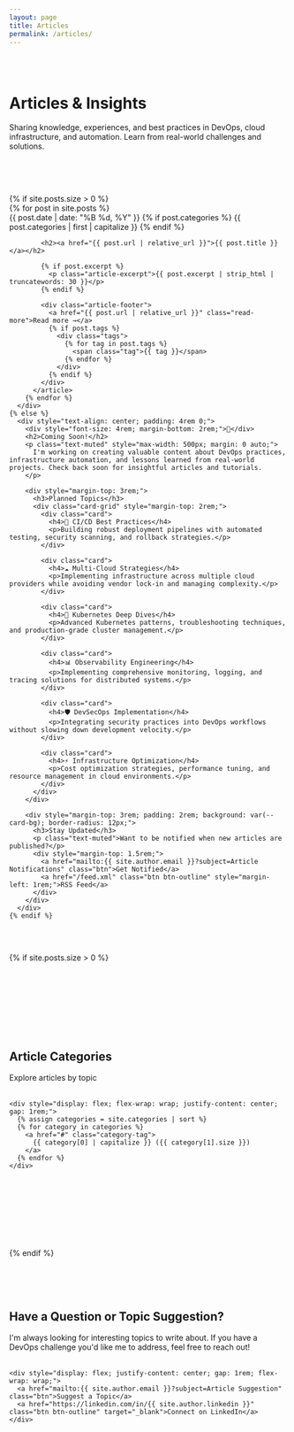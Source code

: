 ```yaml
---
layout: page
title: Articles
permalink: /articles/
---
```


<div class="hero" style="padding: 2rem 0;">
  <div class="wrapper">
    <h1>Articles & Insights</h1>
    <p class="hero-subtitle">Sharing knowledge, experiences, and best practices in DevOps, cloud infrastructure, and automation. Learn from real-world challenges and solutions.</p>
  </div>
</div>

<section style="padding: 2rem 0;">
  <div class="wrapper">
    {% if site.posts.size > 0 %}
      <div class="articles-grid">
        {% for post in site.posts %}
          <article class="card article-card">
            <div class="article-meta">
              <time datetime="{{ post.date | date_to_xmlschema }}">{{ post.date | date: "%B %d, %Y" }}</time>
              {% if post.categories %}
                <span class="category">{{ post.categories | first | capitalize }}</span>
              {% endif %}
            </div>
            
            <h2><a href="{{ post.url | relative_url }}">{{ post.title }}</a></h2>
            
            {% if post.excerpt %}
              <p class="article-excerpt">{{ post.excerpt | strip_html | truncatewords: 30 }}</p>
            {% endif %}
            
            <div class="article-footer">
              <a href="{{ post.url | relative_url }}" class="read-more">Read more →</a>
              {% if post.tags %}
                <div class="tags">
                  {% for tag in post.tags %}
                    <span class="tag">{{ tag }}</span>
                  {% endfor %}
                </div>
              {% endif %}
            </div>
          </article>
        {% endfor %}
      </div>
    {% else %}
      <div style="text-align: center; padding: 4rem 0;">
        <div style="font-size: 4rem; margin-bottom: 2rem;">📝</div>
        <h2>Coming Soon!</h2>
        <p class="text-muted" style="max-width: 500px; margin: 0 auto;">
          I'm working on creating valuable content about DevOps practices, infrastructure automation, and lessons learned from real-world projects. Check back soon for insightful articles and tutorials.
        </p>
        
        <div style="margin-top: 3rem;">
          <h3>Planned Topics</h3>
          <div class="card-grid" style="margin-top: 2rem;">
            <div class="card">
              <h4>🚀 CI/CD Best Practices</h4>
              <p>Building robust deployment pipelines with automated testing, security scanning, and rollback strategies.</p>
            </div>
            
            <div class="card">
              <h4>☁️ Multi-Cloud Strategies</h4>
              <p>Implementing infrastructure across multiple cloud providers while avoiding vendor lock-in and managing complexity.</p>
            </div>
            
            <div class="card">
              <h4>🔧 Kubernetes Deep Dives</h4>
              <p>Advanced Kubernetes patterns, troubleshooting techniques, and production-grade cluster management.</p>
            </div>
            
            <div class="card">
              <h4>📊 Observability Engineering</h4>
              <p>Implementing comprehensive monitoring, logging, and tracing solutions for distributed systems.</p>
            </div>
            
            <div class="card">
              <h4>🛡️ DevSecOps Implementation</h4>
              <p>Integrating security practices into DevOps workflows without slowing down development velocity.</p>
            </div>
            
            <div class="card">
              <h4>⚡ Infrastructure Optimization</h4>
              <p>Cost optimization strategies, performance tuning, and resource management in cloud environments.</p>
            </div>
          </div>
        </div>
        
        <div style="margin-top: 3rem; padding: 2rem; background: var(--card-bg); border-radius: 12px;">
          <h3>Stay Updated</h3>
          <p class="text-muted">Want to be notified when new articles are published?</p>
          <div style="margin-top: 1.5rem;">
            <a href="mailto:{{ site.author.email }}?subject=Article Notifications" class="btn">Get Notified</a>
            <a href="/feed.xml" class="btn btn-outline" style="margin-left: 1rem;">RSS Feed</a>
          </div>
        </div>
      </div>
    {% endif %}
  </div>
</section>

{% if site.posts.size > 0 %}
<section style="background: var(--card-bg); padding: 4rem 0; margin: 4rem 0; border-radius: 20px;">
  <div class="wrapper text-center">
    <h2>Article Categories</h2>
    <p class="text-muted" style="margin-bottom: 2rem;">Explore articles by topic</p>
    
    <div style="display: flex; flex-wrap: wrap; justify-content: center; gap: 1rem;">
      {% assign categories = site.categories | sort %}
      {% for category in categories %}
        <a href="#" class="category-tag">
          {{ category[0] | capitalize }} ({{ category[1].size }})
        </a>
      {% endfor %}
    </div>
  </div>
</section>
{% endif %}

<section style="padding: 4rem 0;">
  <div class="wrapper text-center">
    <h2>Have a Question or Topic Suggestion?</h2>
    <p class="text-muted" style="margin-bottom: 2rem;">
      I'm always looking for interesting topics to write about. If you have a DevOps challenge you'd like me to address, feel free to reach out!
    </p>
    
    <div style="display: flex; justify-content: center; gap: 1rem; flex-wrap: wrap;">
      <a href="mailto:{{ site.author.email }}?subject=Article Suggestion" class="btn">Suggest a Topic</a>
      <a href="https://linkedin.com/in/{{ site.author.linkedin }}" class="btn btn-outline" target="_blank">Connect on LinkedIn</a>
    </div>
  </div>
</section>
